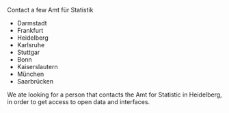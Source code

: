 Contact a few Amt für Statistik

* Darmstadt
* Frankfurt
* Heidelberg
* Karlsruhe
* Stuttgar
* Bonn
* Kaiserslautern
* München
* Saarbrücken

We ate looking for a person that contacts
the Amt for Statistic in Heidelberg, 
in order to get access to open data and interfaces.
